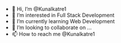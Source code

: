 - 👋 Hi, I’m @Kunalkatre1
- 👀 I’m interested in Full Stack Development
- 🌱 I’m currently learning Web Development
- 💞️ I’m looking to collaborate on ...
- 📫 How to reach me @Kunalkatre1

<!---
Kunalkatre1/Kunalkatre1 is a ✨ special ✨ repository because its `README.md` (this file) appears on your GitHub profile.
You can click the Preview link to take a look at your changes.
--->
